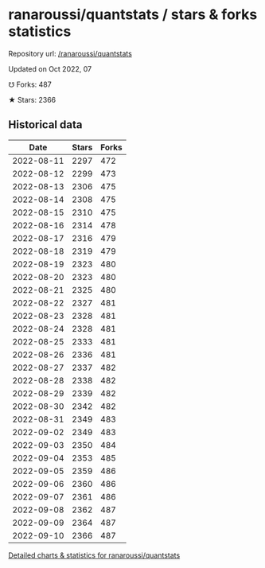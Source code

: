 # ranaroussi/quantstats / stars & forks statistics

Repository url: [/ranaroussi/quantstats](https://github.com/ranaroussi/quantstats)

Updated on Oct 2022, 07

☋ Forks: 487

★ Stars: 2366

## Historical data
| Date | Stars | Forks |
|------|-------|-------|
| 2022-08-11 | 2297 | 472 | 
| 2022-08-12 | 2299 | 473 | 
| 2022-08-13 | 2306 | 475 | 
| 2022-08-14 | 2308 | 475 | 
| 2022-08-15 | 2310 | 475 | 
| 2022-08-16 | 2314 | 478 | 
| 2022-08-17 | 2316 | 479 | 
| 2022-08-18 | 2319 | 479 | 
| 2022-08-19 | 2323 | 480 | 
| 2022-08-20 | 2323 | 480 | 
| 2022-08-21 | 2325 | 480 | 
| 2022-08-22 | 2327 | 481 | 
| 2022-08-23 | 2328 | 481 | 
| 2022-08-24 | 2328 | 481 | 
| 2022-08-25 | 2333 | 481 | 
| 2022-08-26 | 2336 | 481 | 
| 2022-08-27 | 2337 | 482 | 
| 2022-08-28 | 2338 | 482 | 
| 2022-08-29 | 2339 | 482 | 
| 2022-08-30 | 2342 | 482 | 
| 2022-08-31 | 2349 | 483 | 
| 2022-09-02 | 2349 | 483 | 
| 2022-09-03 | 2350 | 484 | 
| 2022-09-04 | 2353 | 485 | 
| 2022-09-05 | 2359 | 486 | 
| 2022-09-06 | 2360 | 486 | 
| 2022-09-07 | 2361 | 486 | 
| 2022-09-08 | 2362 | 487 | 
| 2022-09-09 | 2364 | 487 | 
| 2022-09-10 | 2366 | 487 | 


[Detailed charts & statistics for ranaroussi/quantstats](https://reviewgithub.com/rep/ranaroussi/quantstats)
